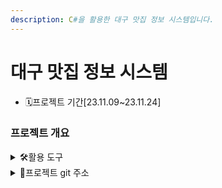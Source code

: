 ```yaml
---
description: C#을 활용한 대구 맛집 정보 시스템입니다.
---
```


# 대구 맛집 정보 시스템

* 🗓️프로젝트 기간\[23.11.09\~23.11.24]

### 프로젝트 개요

<details>

<summary>🛠활용 도구</summary>

![](https://img.shields.io/badge/C%20Sharp-239120?style=flat-square\&logo=C%20Sharp\&logoColor=white)  <br> ![](https://img.shields.io/badge/visualstudio-5C2D91?style=flat-square\&logo=visualstudio\&logoColor=white)  <br>  ![](https://img.shields.io/badge/microsoftsqlserver-CC2927?style=flat-square\&logo=visualstudio\&logoColor=white) <br> ![](https://img.shields.io/badge/github-181717?style=flat-square\&logo=visualstudio\&logoColor=white)

</details>



<details>

<summary>📕프로젝트 git 주소</summary>

[https://github.com/Hyno2/CSharpProject](https://github.com/Hyno2/CSharpProject)

</details>
